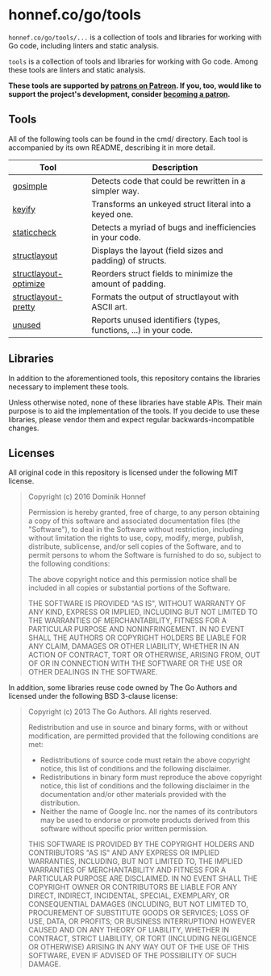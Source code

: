 # honnef.co/go/tools

`honnef.co/go/tools/...` is a collection of tools and libraries for
working with Go code, including linters and static analysis.

`tools` is a collection of tools and libraries for working with Go
code. Among these tools are linters and static analysis.

**These tools are supported by
[patrons on Patreon](https://www.patreon.com/dominikh). If you, too,
would like to support the project's development, consider
[becoming a patron](https://www.patreon.com/dominikh).**

## Tools

All of the following tools can be found in the cmd/ directory. Each
tool is accompanied by its own README, describing it in more detail.

| Tool                                               | Description                                                      |
|----------------------------------------------------|------------------------------------------------------------------|
| [gosimple](cmd/gosimple/)                          | Detects code that could be rewritten in a simpler way.           |
| [keyify](cmd/keyify/)                              | Transforms an unkeyed struct literal into a keyed one.           |
| [staticcheck](cmd/staticcheck/)                    | Detects a myriad of bugs and inefficiencies in your code.        |
| [structlayout](cmd/structlayout/)                  | Displays the layout (field sizes and padding) of structs.        |
| [structlayout-optimize](cmd/structlayout-optimize) | Reorders struct fields to minimize the amount of padding.        |
| [structlayout-pretty](cmd/structlayout-pretty)     | Formats the output of structlayout with ASCII art.               |
| [unused](cmd/unused/)                              | Reports unused identifiers (types, functions, ...) in your code. |

## Libraries

In addition to the aforementioned tools, this repository contains the
libraries necessary to implement these tools.

Unless otherwise noted, none of these libraries have stable APIs.
Their main purpose is to aid the implementation of the tools. If you
decide to use these libraries, please vendor them and expect regular
backwards-incompatible changes.

## Licenses

All original code in this repository is licensed under the following
MIT license.

> Copyright (c) 2016 Dominik Honnef
>
> Permission is hereby granted, free of charge, to any person obtaining
> a copy of this software and associated documentation files (the
> "Software"), to deal in the Software without restriction, including
> without limitation the rights to use, copy, modify, merge, publish,
> distribute, sublicense, and/or sell copies of the Software, and to
> permit persons to whom the Software is furnished to do so, subject to
> the following conditions:
>
> The above copyright notice and this permission notice shall be
> included in all copies or substantial portions of the Software.
>
> THE SOFTWARE IS PROVIDED "AS IS", WITHOUT WARRANTY OF ANY KIND,
> EXPRESS OR IMPLIED, INCLUDING BUT NOT LIMITED TO THE WARRANTIES OF
> MERCHANTABILITY, FITNESS FOR A PARTICULAR PURPOSE AND
> NONINFRINGEMENT. IN NO EVENT SHALL THE AUTHORS OR COPYRIGHT HOLDERS BE
> LIABLE FOR ANY CLAIM, DAMAGES OR OTHER LIABILITY, WHETHER IN AN ACTION
> OF CONTRACT, TORT OR OTHERWISE, ARISING FROM, OUT OF OR IN CONNECTION
> WITH THE SOFTWARE OR THE USE OR OTHER DEALINGS IN THE SOFTWARE.

In addition, some libraries reuse code owned by The Go Authors and
licensed under the following BSD 3-clause license:

> Copyright (c) 2013 The Go Authors. All rights reserved.
>
> Redistribution and use in source and binary forms, with or without
> modification, are permitted provided that the following conditions are
> met:
>
>    * Redistributions of source code must retain the above copyright
> notice, this list of conditions and the following disclaimer.
>    * Redistributions in binary form must reproduce the above
> copyright notice, this list of conditions and the following disclaimer
> in the documentation and/or other materials provided with the
> distribution.
>    * Neither the name of Google Inc. nor the names of its
> contributors may be used to endorse or promote products derived from
> this software without specific prior written permission.
>
> THIS SOFTWARE IS PROVIDED BY THE COPYRIGHT HOLDERS AND CONTRIBUTORS
> "AS IS" AND ANY EXPRESS OR IMPLIED WARRANTIES, INCLUDING, BUT NOT
> LIMITED TO, THE IMPLIED WARRANTIES OF MERCHANTABILITY AND FITNESS FOR
> A PARTICULAR PURPOSE ARE DISCLAIMED. IN NO EVENT SHALL THE COPYRIGHT
> OWNER OR CONTRIBUTORS BE LIABLE FOR ANY DIRECT, INDIRECT, INCIDENTAL,
> SPECIAL, EXEMPLARY, OR CONSEQUENTIAL DAMAGES (INCLUDING, BUT NOT
> LIMITED TO, PROCUREMENT OF SUBSTITUTE GOODS OR SERVICES; LOSS OF USE,
> DATA, OR PROFITS; OR BUSINESS INTERRUPTION) HOWEVER CAUSED AND ON ANY
> THEORY OF LIABILITY, WHETHER IN CONTRACT, STRICT LIABILITY, OR TORT
> (INCLUDING NEGLIGENCE OR OTHERWISE) ARISING IN ANY WAY OUT OF THE USE
> OF THIS SOFTWARE, EVEN IF ADVISED OF THE POSSIBILITY OF SUCH DAMAGE.
